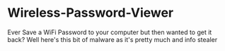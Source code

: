 # Wireless-Password-Viewer
Ever Save a WiFi Password to your computer but then wanted to get it back? Well here's this bit of malware as it's pretty much and info stealer
